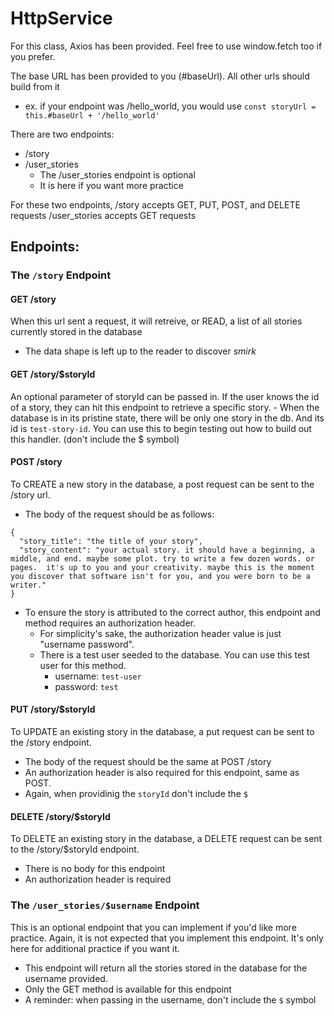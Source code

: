 # HttpService
For this class, Axios has been provided. Feel free to use window.fetch too if you prefer.

The base URL has been provided to you (#baseUrl).  All other urls should build from it
- ex. if your endpoint was /hello_world, you would use `const storyUrl = this.#baseUrl + '/hello_world'` 

There are two endpoints:
- /story
- /user_stories
  -  The /user_stories endpoint is optional
  -  It is here if you want more practice

For these two endpoints, 
/story accepts GET, PUT, POST, and DELETE requests
/user_stories accepts GET requests

## Endpoints:

### The `/story` Endpoint

#### GET /story
When this url sent a request, it will retreive, or READ, a list of all stories currently stored in the database
- The data shape is left up to the reader to discover _smirk_

#### GET /story/$storyId
An optional parameter of storyId can be passed in.  If the user knows the id of a story, they can hit this endpoint to retrieve a specific story.
    - When the database is in its pristine state, there will be only one story in the db.  And its id is `test-story-id`.  You can use this to begin testing out
how to build out this handler. (don't include the $ symbol)

#### POST /story
To CREATE a new story in the database, a post request can be sent to the /story url.
- The body of the request should be as follows:

```
{
  "story_title": "the title of your story",
  "story_content": "your actual story. it should have a beginning, a middle, and end. maybe some plot. try to write a few dozen words. or pages.  it's up to you and your creativity. maybe this is the moment you discover that software isn't for you, and you were born to be a writer."
}
```
- To ensure the story is attributed to the correct author, this endpoint and method requires an authorization header.
    - For simplicity's sake, the authorization header value is just "username password".  
    - There is a test user seeded to the database.  You can use this test user for this method.
        - username: `test-user`
        - password: `test`
        
#### PUT /story/$storyId
To UPDATE an existing story in the database, a put request can be sent to the /story endpoint.
- The body of the request should be the same at POST /story
- An authorization header is also required for this endpoint, same as POST.
- Again, when providinig the `storyId` don't include the `$`

#### DELETE /story/$storyId
To DELETE an existing story in the database, a DELETE request can be sent to the /story/$storyId endpoint.
- There is no body for this endpoint
- An authorization header is required

### The `/user_stories/$username` Endpoint
This is an optional endpoint that you can implement if you'd like more practice.  Again, it is not expected that you implement this endpoint.  It's only here for additional practice if you want it.
- This endpoint will return all the stories stored in the database for the username provided.
- Only the GET method is available for this endpoint
- A reminder: when passing in the username, don't include the `$` symbol
